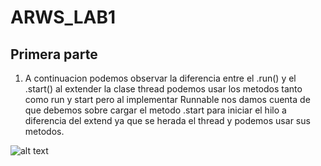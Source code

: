 # ARWS_LAB1

## Primera parte

1. A continuacion podemos observar la diferencia entre el .run() y el .start()
  al extender la clase thread podemos usar los metodos tanto como run y start 
  pero al implementar Runnable nos damos cuenta de que debemos sobre cargar el metodo .start
  para iniciar el hilo a diferencia del extend ya que se herada el thread y podemos 
  usar sus metodos.

![alt text](https://github.com/JuanManuelHerreraMoya/ARWS_LAB1/imagenes/run.jpg)
